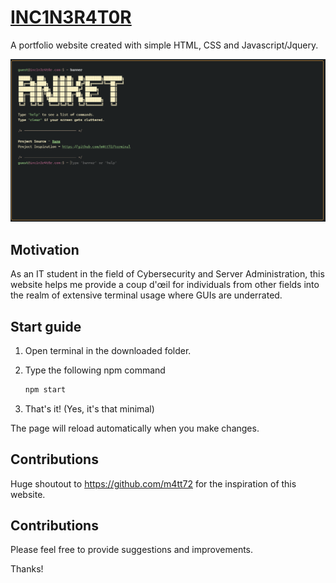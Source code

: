 # [INC1N3R4T0R](https://github.com/facebook/create-react-app)
A portfolio website created with simple HTML, CSS and Javascript/Jquery.

![screenshot](/img/ss1.png)

## Motivation

As an IT student in the field of Cybersecurity and Server Administration, this website helps me provide a coup d'œil for individuals from other fields into the realm of extensive terminal usage where GUIs are underrated. 


## Start guide

1.  Open terminal in the downloaded folder.
2.  Type the following npm command

    ```bash
    npm start
    ```
3. That's it! (Yes, it's that minimal)

The page will reload automatically when you make changes.

## Contributions

Huge shoutout to https://github.com/m4tt72 for the inspiration of this website.

## Contributions

Please feel free to provide suggestions and improvements.

Thanks!